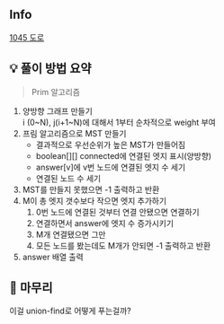 ## Info
[1045 도로](https://www.acmicpc.net/problem/1045)

## 💡 풀이 방법 요약
> Prim 알고리즘

1. 양방향 그래프 만들기  
   i (0~N), j(i+1~N)에 대해서 1부터 순차적으로 weight 부여 
2. 프림 알고리즘으로 MST 만들기
    * 결과적으로 우선순위가 높은 MST가 만들어짐
    * boolean[][] connected에 연결된 엣지 표시(양방향)
    * answer[v]에 v번 노드에 연결된 엣지 수 세기
    * 연결된 노드 수 세기
3. MST를 만들지 못했으면 -1 출력하고 반환
4. M이 총 엣지 갯수보다 작으면 엣지 추가하기
   1. 0번 노드에 연결된 것부터 연결 안됐으면 연결하기
   2. 연결하면서 answer에 엣지 수 증가시키기
   3. M개 연결됐으면 그만
   4. 모든 노드를 봤는데도 M개가 안되면 -1 출력하고 반환
5. answer 배열 출력

## 🙂 마무리
이걸 union-find로 어떻게 푸는걸까?
